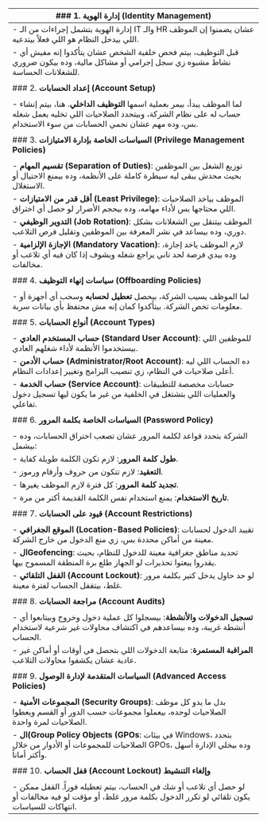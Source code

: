 | ### 1. **إدارة الهوية (Identity Management)**                                                                                                                                              |
|--------------------------------------------------------------------------------------------------------------------------------------------------------------------------------------------|
| - إدارة الهوية بتشمل إجراءات من الـ IT والـ HR عشان يضمنوا إن الموظف اللي بيدخل النظام هو اللي فعلاً بيتدعيه.                                                                              |
| - قبل التوظيف، بيتم فحص خلفية الشخص عشان يتأكدوا إنه مفيش أي نشاط مشبوه زي سجل إجرامي أو مشاكل مالية، وده بيكون ضروري للشغلانات الحساسة.                                                   |
|                                                                                                                                                                                            |
| ### 2. **إعداد الحسابات (Account Setup)**                                                                                                                                                  |
|                                                                                                                                                                                            |
| - لما الموظف يبدأ، بيمر بعملية اسمها **التوظيف الداخلي**. هنا، بيتم إنشاء حساب له على نظام الشركة، وبيتحدد الصلاحيات اللي تخليه يعمل شغله بس، وده مهم عشان نحمي الحسابات من سوء الاستخدام. |
|                                                                                                                                                                                            |
| ### 3. **السياسات الخاصة بإدارة الامتيازات (Privilege Management Policies)**                                                                                                               |
|                                                                                                                                                                                            |
| - **تقسيم المهام (Separation of Duties)**: توزيع الشغل بين الموظفين بحيث محدش يبقى ليه سيطرة كاملة على الأنظمة، وده بيمنع الاحتيال أو الاستغلال.                                           |
| - **أقل قدر من الامتيازات (Least Privilege)**: الموظف بياخد الصلاحيات اللي محتاجها بس لأداء مهامه، وده بيحجم الأضرار لو حصل أي اختراق.                                                     |
| - **التدوير الوظيفي (Job Rotation)**: الموظف بيتنقل بين الشغلانات بشكل دوري، وده بيساعد في نشر المعرفة بين الموظفين وتقليل فرص التلاعب.                                                    |
| - **الإجازة الإلزامية (Mandatory Vacation)**: لازم الموظف ياخد إجازة، وده بيدي فرصة لحد تاني يراجع شغله ويشوف إذا كان فيه أي تلاعب أو مخالفات.                                             |
|                                                                                                                                                                                            |
| ### 4. **سياسات إنهاء التوظيف (Offboarding Policies)**                                                                                                                                     |
|                                                                                                                                                                                            |
| - لما الموظف يسيب الشركة، بيحصل **تعطيل لحسابه** وسحب أي أجهزة أو معلومات تخص الشركة. بيتأكدوا كمان إنه مش محتفظ بأي بيانات سرية.                                                          |
|                                                                                                                                                                                            |
| ### 5. **أنواع الحسابات (Account Types)**                                                                                                                                                  |
|                                                                                                                                                                                            |
| - **حساب المستخدم العادي (Standard User Account)**: للموظفين اللي بيستخدموا الأنظمة لأداء شغلهم العادي.                                                                                    |
| - **حساب الأدمن (Administrator/Root Account)**: ده الحساب اللي ليه أعلى صلاحيات في النظام، زي تنصيب البرامج وتغيير إعدادات النظام.                                                         |
| - **حساب الخدمة (Service Account)**: حسابات مخصصة للتطبيقات والعمليات اللي بتشتغل في الخلفية من غير ما يكون ليها تسجيل دخول تفاعلي.                                                        |
|                                                                                                                                                                                            |
| ### 6. **السياسات الخاصة بكلمة المرور (Password Policy)**                                                                                                                                  |
|                                                                                                                                                                                            |
| - الشركة بتحدد قواعد لكلمة المرور عشان تصعب اختراق الحسابات، وده بيشمل:                                                                                                                    |
| - **طول كلمة المرور**: لازم تكون الكلمة طويلة كفاية.                                                                                                                                       |
| - **التعقيد**: لازم تتكون من حروف وأرقام ورموز.                                                                                                                                            |
| - **تجديد كلمة المرور**: كل فترة لازم الموظف يغيرها.                                                                                                                                       |
| - **تاريخ الاستخدام**: يمنع استخدام نفس الكلمة القديمة أكتر من مرة.                                                                                                                        |
|                                                                                                                                                                                            |
| ### 7. **قيود على الحسابات (Account Restrictions)**                                                                                                                                        |
|                                                                                                                                                                                            |
| - **الموقع الجغرافي (Location-Based Policies)**: تقييد الدخول لحسابات معينة من أماكن محددة بس، زي منع الدخول من خارج الشركة.                                                               |
| - **الGeofencing**: تحديد مناطق جغرافية معينة للدخول للنظام، بحيث يقدروا يبعتوا تحذيرات لو الجهاز طلع برة المنطقة المسموح بيها.                                                            |
| - **القفل التلقائي (Account Lockout)**: لو حد حاول يدخل كتير بكلمة مرور غلط، بيتقفل الحساب لفترة معينة.                                                                                    |
|                                                                                                                                                                                            |
| ### 8. **مراجعة الحسابات (Account Audits)**                                                                                                                                                |
|                                                                                                                                                                                            |
| - **تسجيل الدخولات والأنشطة**: بيسجلوا كل عملية دخول وخروج وبيتابعوا أي أنشطة غريبة، وده بيساعدهم في اكتشاف محاولات غير شرعية لاستخدام الحساب.                                             |
| - **المراقبة المستمرة**: متابعة الدخولات اللي بتحصل في أوقات أو أماكن غير عادية عشان يكشفوا محاولات التلاعب.                                                                               |
|                                                                                                                                                                                            |
| ### 9. **السياسات المتقدمة لإدارة الوصول (Advanced Access Policies)**                                                                                                                      |
|                                                                                                                                                                                            |
| - **المجموعات الأمنية (Security Groups)**: بدل ما يدو كل موظف الصلاحيات لوحده، بيعملوا مجموعات حسب الدور أو القسم ويعطوا الصلاحيات لمرة واحدة.                                             |
| - **ال(Group Policy Objects (GPOs**: في بيئات Windows، بتحدد الصلاحيات للمجموعات أو الأدوار من خلال GPOs، وده بيخلي الإدارة أسهل وأكتر أماناً.                                             |
|                                                                                                                                                                                            |
| ### 10. **قفل الحساب (Account Lockout) وإلغاء التنشيط**                                                                                                                                    |
|                                                                                                                                                                                            |
| - لو حصل أي تلاعب أو شك في الحساب، بيتم تعطيله فوراً. القفل ممكن يكون تلقائي لو تكرر الدخول بكلمة مرور غلط، أو مؤقت لو فيه مخالفات أو انتهاكات للسياسات.                                   |
